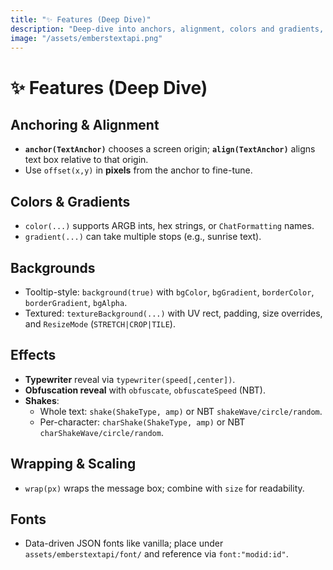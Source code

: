 ```yaml
---
title: "✨ Features (Deep Dive)"
description: "Deep‑dive into anchors, alignment, colors and gradients, tooltip/texture backgrounds, effects, wrapping, scaling, and fonts."
image: "/assets/emberstextapi.png"
---
```


# ✨ Features (Deep Dive)
## Anchoring & Alignment
- **`anchor(TextAnchor)`** chooses a screen origin; **`align(TextAnchor)`** aligns text box relative to that origin.
- Use `offset(x,y)` in **pixels** from the anchor to fine-tune.

## Colors & Gradients
- `color(...)` supports ARGB ints, hex strings, or `ChatFormatting` names.
- `gradient(...)` can take multiple stops (e.g., sunrise text).

## Backgrounds
- Tooltip-style: `background(true)` with `bgColor`, `bgGradient`, `borderColor`, `borderGradient`, `bgAlpha`.
- Textured: `textureBackground(...)` with UV rect, padding, size overrides, and `ResizeMode` (`STRETCH|CROP|TILE`).

## Effects
- **Typewriter** reveal via `typewriter(speed[,center])`.
- **Obfuscation reveal** with `obfuscate`, `obfuscateSpeed` (NBT).
- **Shakes**:
    - Whole text: `shake(ShakeType, amp)` or NBT `shakeWave/circle/random`.
    - Per-character: `charShake(ShakeType, amp)` or NBT `charShakeWave/circle/random`.

## Wrapping & Scaling
- `wrap(px)` wraps the message box; combine with `size` for readability.

## Fonts
- Data-driven JSON fonts like vanilla; place under `assets/emberstextapi/font/` and reference via `font:"modid:id"`.
